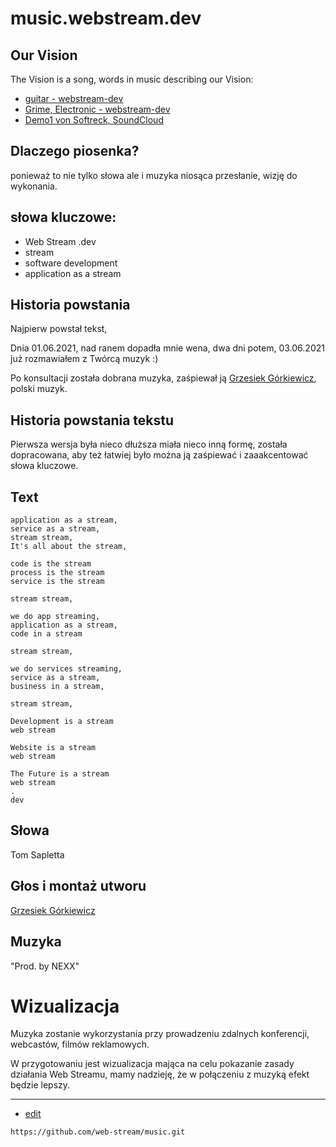 # music.webstream.dev

## Our Vision

The Vision is a song, words in music describing our Vision:

+ [guitar - webstream-dev](https://soundcloud.com/softreck/guitar-webstream)
+ [Grime, Electronic - webstream-dev](https://soundcloud.com/softreck/webstream-dev)
+ [Demo1 von Softreck, SoundCloud](https://soundcloud.com/softreck/webstreamdev-demo1)


## Dlaczego piosenka?

ponieważ to nie tylko słowa ale i muzyka niosąca przesłanie, wizję do wykonania.


## słowa kluczowe:
+ Web Stream .dev
+ stream
+ software development
+ application as a stream



## Historia powstania

Najpierw powstał tekst, 

Dnia 01.06.2021, nad ranem dopadła mnie wena, dwa dni potem, 03.06.2021 już rozmawiałem z Twórcą muzyk :)

Po konsultacji została dobrana muzyka, zaśpiewał ją [Grzesiek Górkiewicz](https://www.fiverr.com/gregoo7), polski muzyk.



## Historia powstania tekstu

Pierwsza wersja była nieco dłuższa miała nieco inną formę, została dopracowana, aby też łatwiej było można ją zaśpiewać i zaaakcentować słowa kluczowe.
    
## Text

    application as a stream,
    service as a stream,
    stream stream,
    It's all about the stream,
    
    code is the stream
    process is the stream
    service is the stream
    
    stream stream,
    
    we do app streaming,
    application as a stream,
    code in a stream
    
    stream stream,
    
    we do services streaming,
    service as a stream,
    business in a stream,
    
    stream stream,
    
    Development is a stream
    web stream
    
    Website is a stream
    web stream
    
    The Future is a stream
    web stream    
    .
    dev


## Słowa

Tom Sapletta

## Głos i montaż utworu

[Grzesiek Górkiewicz](https://www.fiverr.com/gregoo7)

## Muzyka

"Prod. by NEXX"


# Wizualizacja

Muzyka zostanie wykorzystania przy prowadzeniu zdalnych konferencji, webcastów, filmów reklamowych.

W przygotowaniu jest wizualizacja mająca na celu pokazanie zasady działania Web Streamu, mamy nadzieję, że w połączeniu z muzyką efekt będzie lepszy.


---
+ [edit](https://github.com/web-stream/music/edit/main/README.md)
```
https://github.com/web-stream/music.git
```


